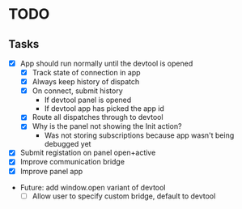 # TODO

## Tasks

 - [x] App should run normally until the devtool is opened
   - [x] Track state of connection in app
   - [x] Always keep history of dispatch
   - [x] On connect, submit history
     - If devtool panel is opened
     - If devtool app has picked the app id
   - [x] Route all dispatches through to devtool
   - [x] Why is the panel not showing the Init action?
     - Was not storing subscriptions because app wasn't being debugged yet
 - [x] Submit registation on panel open+active
 - [x] Improve communication bridge
 - [x] Improve panel app

 - Future: add window.open variant of devtool
   - [ ] Allow user to specify custom bridge, default to devtool
